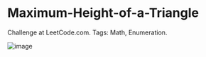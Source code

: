 # Maximum-Height-of-a-Triangle
Challenge at LeetCode.com. Tags: Math, Enumeration.

![image](https://github.com/user-attachments/assets/8824e29e-e9a4-401d-8632-cd7fd971db68)

